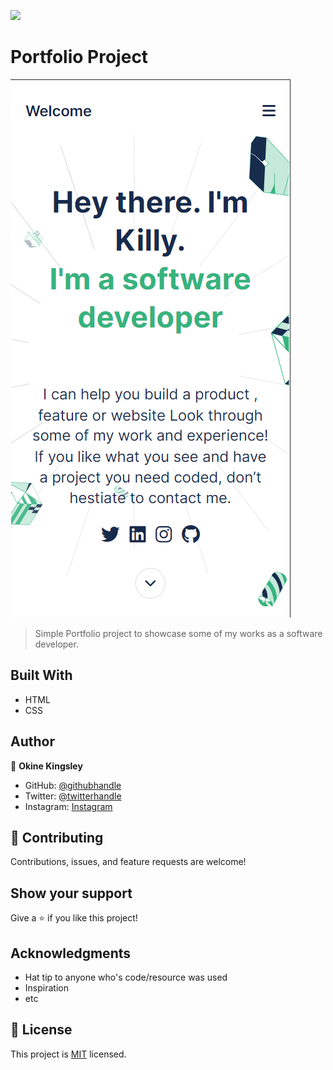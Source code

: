 ![](https://img.shields.io/badge/Microverse-blueviolet)

# Portfolio Project

![Screenshot](portfolio-mobile-screenshot.png)

> Simple Portfolio project to showcase some of my works as a software developer.

## Built With

- HTML
- CSS

## Author

👤 **Okine Kingsley**

- GitHub: [@githubhandle](https://github.com/killy10o10)
- Twitter: [@twitterhandle](https://twitter.com/Quami_Killy)
- Instagram: [Instagram](https://www.instagram.com/quami_killy/)

## 🤝 Contributing

Contributions, issues, and feature requests are welcome!

## Show your support

Give a ⭐️ if you like this project!

## Acknowledgments

- Hat tip to anyone who's code/resource was used
- Inspiration
- etc

## 📝 License

This project is [MIT](./MIT.md) licensed.
